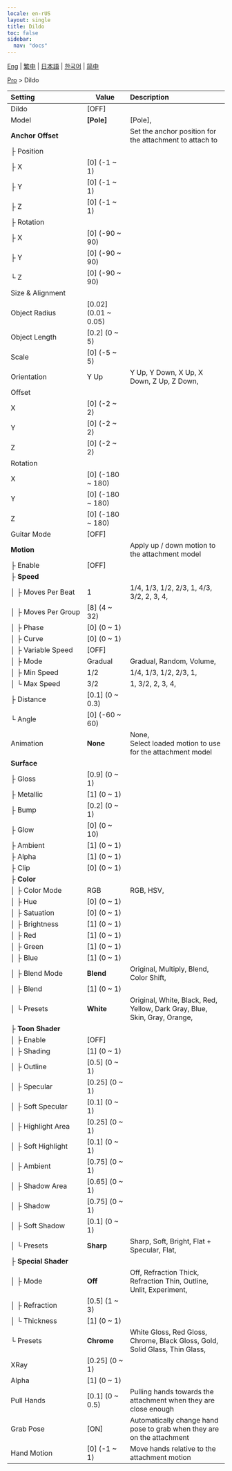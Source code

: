 ```yaml
---
locale: en-rUS
layout: single
title: Dildo
toc: false
sidebar:
  nav: "docs"
---
```

[Eng](/dancexr/menu/2025.4/actor/dildo) | [繁中](/tw/dancexr/menu/2025.4/actor/dildo) | [日本語](/jp/dancexr/menu/2025.4/actor/dildo) | [한국어](/kr/dancexr/menu/2025.4/actor/dildo) | [简中](/zh/dancexr/menu/2025.4/actor/dildo)

[Pro](../menu#Pro) > Dildo



| Setting | Value | Description |
| :--- | --- | :--- |
|<nobr>Dildo</nobr>| [OFF] | 
|<nobr>Model</nobr>| **[Pole]** | [Pole],  |
|<nobr>**Anchor Offset**</nobr>| | Set the anchor position for the attachment to attach to
|<nobr>├&nbsp;Position</nobr>|| 
|<nobr>├&nbsp;X</nobr>| [0] (-1 ~ 1) | 
|<nobr>├&nbsp;Y</nobr>| [0] (-1 ~ 1) | 
|<nobr>├&nbsp;Z</nobr>| [0] (-1 ~ 1) | 
|<nobr>├&nbsp;Rotation</nobr>|| 
|<nobr>├&nbsp;X</nobr>| [0] (-90 ~ 90) | 
|<nobr>├&nbsp;Y</nobr>| [0] (-90 ~ 90) | 
|<nobr>└&nbsp;Z</nobr>| [0] (-90 ~ 90) | 
|<nobr>Size & Alignment</nobr>|| 
|<nobr>Object Radius</nobr>| [0.02] (0.01 ~ 0.05) | 
|<nobr>Object Length</nobr>| [0.2] (0 ~ 5) | 
|<nobr>Scale</nobr>| [0] (-5 ~ 5) | 
|<nobr>Orientation</nobr>| Y Up | Y Up, Y Down, X Up, X Down, Z Up, Z Down, 
|<nobr>Offset</nobr>|| 
|<nobr>X</nobr>| [0] (-2 ~ 2) | 
|<nobr>Y</nobr>| [0] (-2 ~ 2) | 
|<nobr>Z</nobr>| [0] (-2 ~ 2) | 
|<nobr>Rotation</nobr>|| 
|<nobr>X</nobr>| [0] (-180 ~ 180) | 
|<nobr>Y</nobr>| [0] (-180 ~ 180) | 
|<nobr>Z</nobr>| [0] (-180 ~ 180) | 
|<nobr>Guitar Mode</nobr>| [OFF] | 
|<nobr>**Motion**</nobr>| | Apply up / down motion to the attachment model
|<nobr>├&nbsp;Enable</nobr>| [OFF] | 
|<nobr>├&nbsp;**Speed**</nobr>| | 
|<nobr>│&nbsp;├&nbsp;Moves Per Beat</nobr>| 1 | 1/4, 1/3, 1/2, 2/3, 1, 4/3, 3/2, 2, 3, 4, 
|<nobr>│&nbsp;├&nbsp;Moves Per Group</nobr>| [8] (4 ~ 32) | 
|<nobr>│&nbsp;├&nbsp;Phase</nobr>| [0] (0 ~ 1) | 
|<nobr>│&nbsp;├&nbsp;Curve</nobr>| [0] (0 ~ 1) | 
|<nobr>│&nbsp;├&nbsp;Variable Speed</nobr>| [OFF] | 
|<nobr>│&nbsp;├&nbsp;Mode</nobr>| Gradual | Gradual, Random, Volume, 
|<nobr>│&nbsp;├&nbsp;Min Speed</nobr>| 1/2 | 1/4, 1/3, 1/2, 2/3, 1, 
|<nobr>│&nbsp;└&nbsp;Max Speed</nobr>| 3/2 | 1, 3/2, 2, 3, 4, 
|<nobr>├&nbsp;Distance</nobr>| [0.1] (0 ~ 0.3) | 
|<nobr>└&nbsp;Angle</nobr>| [0] (-60 ~ 60) | 
|<nobr>Animation</nobr>| **None** | None, <br/>Select loaded motion to use for the attachment model |
|<nobr>**Surface**</nobr>| | 
|<nobr>├&nbsp;Gloss</nobr>| [0.9] (0 ~ 1) | 
|<nobr>├&nbsp;Metallic</nobr>| [1] (0 ~ 1) | 
|<nobr>├&nbsp;Bump</nobr>| [0.2] (0 ~ 1) | 
|<nobr>├&nbsp;Glow</nobr>| [0] (0 ~ 10) | 
|<nobr>├&nbsp;Ambient</nobr>| [1] (0 ~ 1) | 
|<nobr>├&nbsp;Alpha</nobr>| [1] (0 ~ 1) | 
|<nobr>├&nbsp;Clip</nobr>| [0] (0 ~ 1) | 
|<nobr>├&nbsp;**Color**</nobr>| | 
|<nobr>│&nbsp;├&nbsp;Color Mode</nobr>| RGB | RGB, HSV, 
|<nobr>│&nbsp;├&nbsp;Hue</nobr>| [0] (0 ~ 1) | 
|<nobr>│&nbsp;├&nbsp;Satuation</nobr>| [0] (0 ~ 1) | 
|<nobr>│&nbsp;├&nbsp;Brightness</nobr>| [1] (0 ~ 1) | 
|<nobr>│&nbsp;├&nbsp;Red</nobr>| [1] (0 ~ 1) | 
|<nobr>│&nbsp;├&nbsp;Green</nobr>| [1] (0 ~ 1) | 
|<nobr>│&nbsp;├&nbsp;Blue</nobr>| [1] (0 ~ 1) | 
|<nobr>│&nbsp;├&nbsp;Blend Mode</nobr>| **Blend** | Original, Multiply, Blend, Color Shift,  |
|<nobr>│&nbsp;├&nbsp;Blend</nobr>| [1] (0 ~ 1) | 
|<nobr>│&nbsp;└&nbsp;Presets</nobr>| **White** | Original, White, Black, Red, Yellow, Dark Gray, Blue, Skin, Gray, Orange,  |
|<nobr>├&nbsp;**Toon Shader**</nobr>| | 
|<nobr>│&nbsp;├&nbsp;Enable</nobr>| [OFF] | 
|<nobr>│&nbsp;├&nbsp;Shading</nobr>| [1] (0 ~ 1) | 
|<nobr>│&nbsp;├&nbsp;Outline</nobr>| [0.5] (0 ~ 1) | 
|<nobr>│&nbsp;├&nbsp;Specular</nobr>| [0.25] (0 ~ 1) | 
|<nobr>│&nbsp;├&nbsp;Soft Specular</nobr>| [0.1] (0 ~ 1) | 
|<nobr>│&nbsp;├&nbsp;Highlight Area</nobr>| [0.25] (0 ~ 1) | 
|<nobr>│&nbsp;├&nbsp;Soft Highlight</nobr>| [0.1] (0 ~ 1) | 
|<nobr>│&nbsp;├&nbsp;Ambient</nobr>| [0.75] (0 ~ 1) | 
|<nobr>│&nbsp;├&nbsp;Shadow Area</nobr>| [0.65] (0 ~ 1) | 
|<nobr>│&nbsp;├&nbsp;Shadow</nobr>| [0.75] (0 ~ 1) | 
|<nobr>│&nbsp;├&nbsp;Soft Shadow</nobr>| [0.1] (0 ~ 1) | 
|<nobr>│&nbsp;└&nbsp;Presets</nobr>| **Sharp** | Sharp, Soft, Bright, Flat + Specular, Flat,  |
|<nobr>├&nbsp;**Special Shader**</nobr>| | 
|<nobr>│&nbsp;├&nbsp;Mode</nobr>| **Off** | Off, Refraction Thick, Refraction Thin, Outline, Unlit, Experiment,  |
|<nobr>│&nbsp;├&nbsp;Refraction</nobr>| [0.5] (1 ~ 3) | 
|<nobr>│&nbsp;└&nbsp;Thickness</nobr>| [1] (0 ~ 1) | 
|<nobr>└&nbsp;Presets</nobr>| **Chrome** | White Gloss, Red Gloss, Chrome, Black Gloss, Gold, Solid Glass, Thin Glass,  |
|<nobr>XRay</nobr>| [0.25] (0 ~ 1) | 
|<nobr>Alpha</nobr>| [1] (0 ~ 1) | 
|<nobr>Pull Hands</nobr>| [0.1] (0 ~ 0.5) | Pulling hands towards the attachment when they are close enough
|<nobr>Grab Pose</nobr>| [ON] | Automatically change hand pose to grab when they are on the attachment
|<nobr>Hand Motion</nobr>| [0] (-1 ~ 1) | Move hands relative to the attachment motion
